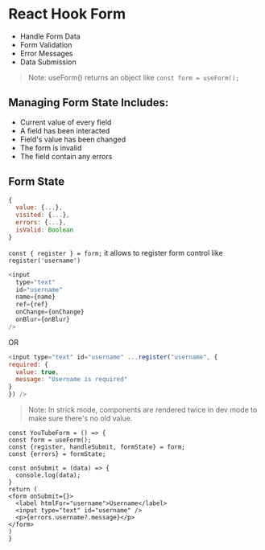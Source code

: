 # React Hook Form     

- Handle Form Data   
- Form Validation  
- Error Messages 
- Data Submission

> Note: useForm() returns an object like `const form = useForm();`

## Managing Form State Includes:

- Current value of every field
- A field has been interacted
- Field's value has been changed
- The form is invalid
- The field contain any errors

## Form State 
```js
{
  value: {...},
  visited: {...},
  errors: {...},
  isValid: Boolean
}
```

`const { register } = form;`
it allows to register form control like `register('username')`

```js
<input 
  type="text"
  id="username"
  name={name}
  ref={ref}
  onChange={onChange}
  onBlur={onBlur}
/>
```
OR
```js
<input type="text" id="username" ...register("username", {
required: {
  value: true,
  message: "Username is required"
}
}) />
```

> Note: In strick mode, components are rendered twice in dev mode to make sure there's no old value. 


```tsx
const YouTubeForm = () => {
const form = useForm();
const {register, handleSubmit, formState} = form;
const {errors} = formState;

const onSubmit = (data) => {
  console.log(data);
}
return (
<form onSubmit={}>
  <label htmlFor="username">Username</label> 
  <input type="text" id="username" />
  <p>{errors.username?.message}</p>
</form>
)
}
```

